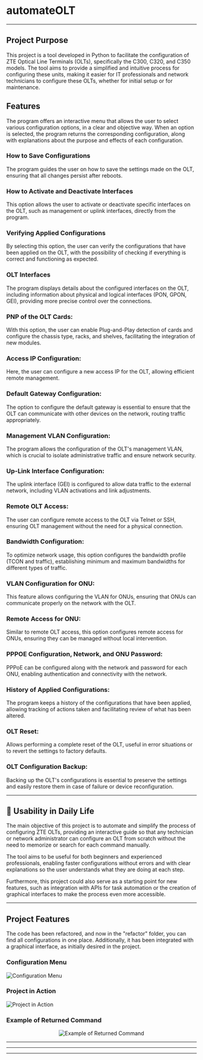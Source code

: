# automateOLT  

---

## Project Purpose

This project is a tool developed in Python to facilitate the configuration of ZTE Optical Line Terminals (OLTs), specifically the C300, C320, and C350 models. The tool aims to provide a simplified and intuitive process for configuring these units, making it easier for IT professionals and network technicians to configure these OLTs, whether for initial setup or for maintenance.

## Features
The program offers an interactive menu that allows the user to select various configuration options, in a clear and objective way. When an option is selected, the program returns the corresponding configuration, along with explanations about the purpose and effects of each configuration.

### How to Save Configurations
The program guides the user on how to save the settings made on the OLT, ensuring that all changes persist after reboots.

### How to Activate and Deactivate Interfaces
This option allows the user to activate or deactivate specific interfaces on the OLT, such as management or uplink interfaces, directly from the program.

### Verifying Applied Configurations
By selecting this option, the user can verify the configurations that have been applied on the OLT, with the possibility of checking if everything is correct and functioning as expected.

### OLT Interfaces
The program displays details about the configured interfaces on the OLT, including information about physical and logical interfaces (PON, GPON, GEI), providing more precise control over the connections.

### PNP of the OLT Cards:
With this option, the user can enable Plug-and-Play detection of cards and configure the chassis type, racks, and shelves, facilitating the integration of new modules.

### Access IP Configuration:
Here, the user can configure a new access IP for the OLT, allowing efficient remote management.

### Default Gateway Configuration:
The option to configure the default gateway is essential to ensure that the OLT can communicate with other devices on the network, routing traffic appropriately.

### Management VLAN Configuration:
The program allows the configuration of the OLT's management VLAN, which is crucial to isolate administrative traffic and ensure network security.

### Up-Link Interface Configuration:
The uplink interface (GEI) is configured to allow data traffic to the external network, including VLAN activations and link adjustments.

### Remote OLT Access:
The user can configure remote access to the OLT via Telnet or SSH, ensuring OLT management without the need for a physical connection.

### Bandwidth Configuration:
To optimize network usage, this option configures the bandwidth profile (TCON and traffic), establishing minimum and maximum bandwidths for different types of traffic.

### VLAN Configuration for ONU:
This feature allows configuring the VLAN for ONUs, ensuring that ONUs can communicate properly on the network with the OLT.

### Remote Access for ONU:
Similar to remote OLT access, this option configures remote access for ONUs, ensuring they can be managed without local intervention.

### PPPOE Configuration, Network, and ONU Password:
PPPoE can be configured along with the network and password for each ONU, enabling authentication and connectivity with the network.

### History of Applied Configurations:
The program keeps a history of the configurations that have been applied, allowing tracking of actions taken and facilitating review of what has been altered.

### OLT Reset:
Allows performing a complete reset of the OLT, useful in error situations or to revert the settings to factory defaults.

### OLT Configuration Backup:
Backing up the OLT's configurations is essential to preserve the settings and easily restore them in case of failure or device reconfiguration.  

---

## 📂 Usability in Daily Life

The main objective of this project is to automate and simplify the process of configuring ZTE OLTs, providing an interactive guide so that any technician or network administrator can configure an OLT from scratch without the need to memorize or search for each command manually.

The tool aims to be useful for both beginners and experienced professionals, enabling faster configurations without errors and with clear explanations so the user understands what they are doing at each step.

Furthermore, this project could also serve as a starting point for new features, such as integration with APIs for task automation or the creation of graphical interfaces to make the process even more accessible.

---

## Project Features

The code has been refactored, and now in the "refactor" folder, you can find all configurations in one place.
Additionally, it has been integrated with a graphical interface, as initially desired in the project.

### **Configuration Menu**  
![Configuration Menu](https://github.com/user-attachments/assets/28efe1bf-2d12-4e6c-9244-1f2fd442e132)
  

### **Project in Action**  
![Project in Action](https://github.com/user-attachments/assets/83e4808c-a206-40f2-b82a-f2e67b0ba51f)
  

### **Example of Returned Command**  
<p align="center">
  <img src="https://github.com/user-attachments/assets/11b9eb6d-9ce0-4d0d-938a-81c810d1d1af" alt="Example of Returned Command" />
</p>


---
---
---

